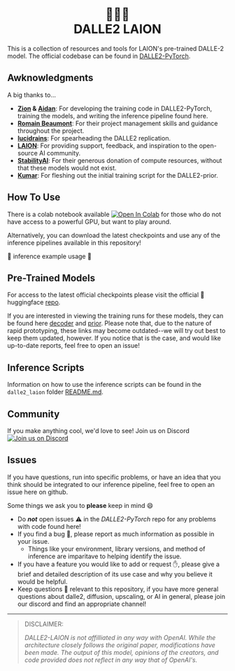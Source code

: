 <h1 align="center">🎨🤖🦁<br/>DALLE2 LAION<br/></h1>

This is a collection of resources and tools for LAION's pre-trained DALLE-2 model. The official codebase can be found in [DALLE2-PyTorch](https://github.com/lucidrains/DALLE2-pytorch).

## Awknowledgments
A big thanks to...
* **[Zion](https://twitter.com/nousr_) & [Aidan](https://github.com/veldrovive)**: For developing the training code in DALLE2-PyTorch, training the models, and writing the inference pipeline found here.
* **[Romain Beaumont](https://github.com/rom1504)**: For their project management skills and guidance throughout the project.
* **[lucidrains](https://github.com/lucidrains)**: For spearheading the DALLE2 replication.
* **[LAION](https://laion.ai/)**: For providing support, feedback, and inspiration to the open-source AI community.
* **[StabilityAI](https://stability.ai/)**: For their generous donation of compute resources, without that these models would not exist.
* **[Kumar](https://github.com/krish240574)**: For fleshing out the initial training script for the DALLE2-prior.

## How To Use
There is a colab notebook available [![Open In Colab](https://colab.research.google.com/assets/colab-badge.svg)](https://colab.research.google.com/github/LAION-AI/dalle2-laion/blob/main/notebooks/dalle2_laion_alpha.ipynb) for those who do not have access to a powerful GPU, but want to play around.

Alternatively, you can download the latest checkpoints and use any of the inference pipelines available in this repository!

🚧 inference example usage 🚧

## Pre-Trained Models

For access to the latest official checkpoints please visit the official 🤗 huggingface [repo](https://huggingface.co/laion/DALLE2-PyTorch).

If you are interested in viewing the training runs for these models, they can be found here [decoder](https://wandb.ai/veldrovive/dalle2_train_decoder/runs/2yea5t0u) and [prior](https://wandb.ai/nousr_laion/dalle2_diffusion_prior). Please note that, due to the nature of rapid prototyping, these links may become outdated--we will try out best to keep them updated, however. If you notice that is the case, and would like up-to-date reports, feel free to open an issue!

## Inference Scripts
Information on how to use the inference scripts can be found in the `dalle2_laion` folder [README.md](dalle2_laion/README.md).

## Community
If you make anything cool, we'd love to see! Join us on Discord <a href="https://discord.gg/xBPBXfcFHd"><img alt="Join us on Discord" src="https://img.shields.io/discord/823813159592001537?color=5865F2&logo=discord&logoColor=white"></a>

## Issues
If you have questions, run into specific problems, or have an idea that you think should be integrated to our inference pipeline, feel free to open an issue here on github.

Some things we ask you to **please** keep in mind 😄
* Do _**not**_ open issues ⚠️ in the _DALLE2-PyTorch_ repo for any problems with code found here!
* If you find a bug 🐛, please report as much information as possible in your issue.
    * Things like your environment, library versions, and method of inference are imparitave to helping identify the issue.
* If you have a feature you would like to add or request ✋, please give a brief and detailed description of its use case and why you believe it would be helpful.
* Keep questions 🤔 relevant to this repository, if you have more general questions about dalle2, diffusion, upscaling, or AI in general, please join our discord and find an appropriate channel!
---

>DISCLAIMER:
>
>*DALLE2-LAION is not affilliated in any way with OpenAI. While the architecture closely follows the original paper, modifications have been made. The output of this model, opinions of the creators, and code provided does not reflect in any way that of OpenAI's.* 
